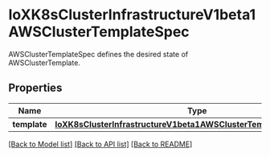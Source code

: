# IoXK8sClusterInfrastructureV1beta1AWSClusterTemplateSpec

AWSClusterTemplateSpec defines the desired state of AWSClusterTemplate.
## Properties
Name | Type | Description | Notes
------------ | ------------- | ------------- | -------------
**template** | [**IoXK8sClusterInfrastructureV1beta1AWSClusterTemplateSpecTemplate**](IoXK8sClusterInfrastructureV1beta1AWSClusterTemplateSpecTemplate.md) |  | 

[[Back to Model list]](../README.md#documentation-for-models) [[Back to API list]](../README.md#documentation-for-api-endpoints) [[Back to README]](../README.md)


